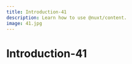 ```yaml
---
title: Introduction-41
description: Learn how to use @nuxt/content.
image: 41.jpg
---
```


# Introduction-41

<article-image name="41.jpg" alt="サンプル画像"></article-image>
